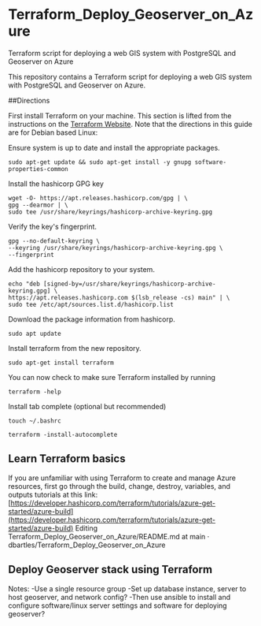 # Terraform_Deploy_Geoserver_on_Azure
Terraform script for deploying a web GIS system with PostgreSQL and Geoserver on Azure

This repository contains a Terraform script for deploying a web GIS system with PostgreSQL and Geoserver on Azure.

##Directions

First install Terraform on your machine. This section is lifted from the instructions on the [Terraform Website](https://developer.hashicorp.com/terraform/tutorials/azure-get-started/install-cli). Note that the directions in this guide are for Debian based Linux:

Ensure system is up to date and install the appropriate packages.
```
sudo apt-get update && sudo apt-get install -y gnupg software-properties-common
```
Install the hashicorp GPG key
```
wget -O- https://apt.releases.hashicorp.com/gpg | \
gpg --dearmor | \
sudo tee /usr/share/keyrings/hashicorp-archive-keyring.gpg
```
Verify the key's fingerprint.
```
gpg --no-default-keyring \
--keyring /usr/share/keyrings/hashicorp-archive-keyring.gpg \
--fingerprint
```
Add the hashicorp repository to your system.
```
echo "deb [signed-by=/usr/share/keyrings/hashicorp-archive-keyring.gpg] \
https://apt.releases.hashicorp.com $(lsb_release -cs) main" | \
sudo tee /etc/apt/sources.list.d/hashicorp.list
```
Download the package information from hashicorp.
```
sudo apt update
```
Install terraform from the new repository.
```
sudo apt-get install terraform
```
You can now check to make sure Terraform installed by running
```
terraform -help
```
Install tab complete (optional but recommended)
```
touch ~/.bashrc

terraform -install-autocomplete
```

## Learn Terraform basics

If you are unfamiliar with using Terraform to create and manage Azure resources, first go through the build, change, destroy, variables, and outputs tutorials at this link: [https://developer.hashicorp.com/terraform/tutorials/azure-get-started/azure-build](https://developer.hashicorp.com/terraform/tutorials/azure-get-started/azure-build)
Editing Terraform_Deploy_Geoserver_on_Azure/README.md at main · dbartles/Terraform_Deploy_Geoserver_on_Azure

## Deploy Geoserver stack using Terraform
Notes:
 -Use a single resource group
 -Set up database instance, server to host geoserver, and network config?
 -Then use ansible to install and configure software/linux server settings and software for deploying geoserver? 
